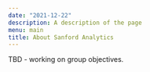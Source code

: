 ```yaml
---
date: "2021-12-22"
description: A description of the page
menu: main
title: About Sanford Analytics
---
```


TBD - working on group objectives.